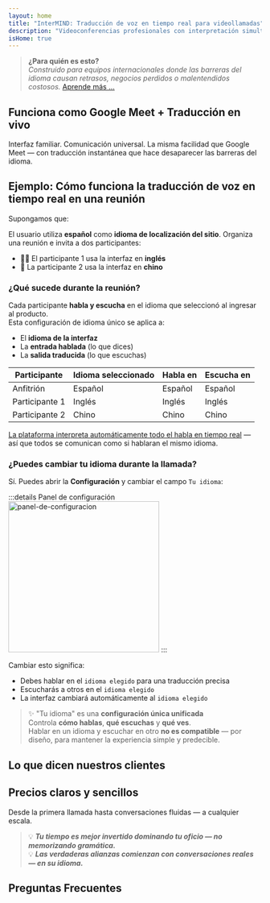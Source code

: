 ```yaml
---
layout: home
title: "InterMIND: Traducción de voz en tiempo real para videollamadas"
description: "Videoconferencias profesionales con interpretación simultánea en más de 19 idiomas. Traducción impulsada por IA que captura tono, intención y contexto. Reúnete globalmente, comunícate naturalmente."
isHome: true
---
```


<!-- <HeroSection title="Reúnete en **Cualquier** Idioma" :typingSpeed="10" text="Traducción de voz en vivo en videollamadas. Comprensión instantánea, sin barreras."> -->

<HeroSection title="Entiende **Cualquier** Idioma" :typingSpeed="20" text="Interpretación simultánea durante videorreuniones. Rompe las barreras del idioma al instante.">
<NavButton buttonLabel="Ver demo" buttonClass="brand" to="/#HowItWorks" eventName="watch_demo" />
<NavButton buttonLabel="Asistente" buttonClass="alt" to="/chat" eventName="chat_assistant" />
</HeroSection>

<span id="1"></span>
<FeatureBlock
    :card="{
      title: 'Traducción ≠ Comprensión. Esto es lo que sigue.',
      details: 'Sin importar el idioma, tu voz es escuchada — y entendida — como si compartieras la misma lengua.',
      items: [
        '✧ Naturalmente, en [tiempo real](./product/overview/how-it-works), y sin subtítulos o retrasos.',
        '✧ La interpretación impulsada por IA captura tono, intención y terminología específica de la industria.',
      ],
      link: './product/overview/what-is-intermind',
      src: {
        light: '/media-kit/animals-cartoon-3-2.png',
        dark: '/1d.png',
      },
      inversion: false,
    }"
  />

<span id="2"></span>
<FeatureBlock
    :card="{
      title: 'La mente dentro de tus reuniones',
      details: 'InterMIND convierte cada llamada multilingüe en conocimiento claro y consultable.',
      items: [
        '✧ **Pregunta cualquier cosa** — la IA encuentra respuestas **en todas tus reuniones**.',
        '✧ Extrae automáticamente tareas, responsables y fechas límite.',
        '✧ Resume puntos clave en cualquier idioma — al instante.',
      ],
      link: './product/overview/how-it-works#🧩-deep-memory-deep-understanding',
      src: {
        light: '/2l.png',
        dark: '/2d.png',
      },
      inversion: true,
    }"
  />

<span id="3"></span>
<FeatureBlock
    :card="{
      title: 'Construido para reuniones serias — no solo para hablar',
      details: 'InterMIND es una [plataforma de videorreuniones de nivel profesional](./product/overview/video-meeting-platform), no un complemento ligero o plugin.',
      items: [
        '✧ Resolución 1080p, supresión inteligente de ruido, programación, moderación, compartir pantalla, grabación, subtitulado, chat de participantes e integración de calendario — todo integrado, **listo para usar**.',
      ],
      link: './product/overview/video-meeting-platform',
      src: {
        light: '/3l.mp4',
        dark: '/3d.mp4',
      },
      inversion: false,
    }"
  />

<span id="4"></span>
<FeatureBlock
    :card="{
      title: 'Privacidad donde importa',
      details: 'InterMIND está construido para conversaciones críticas de confianza — donde la privacidad y el control importan más.',
      items: ['✧ [Zonas de privacidad](./product/overview/privacy-architecture) — UE, EE.UU., Sudeste Asiático', '✧ **Cero entrenamiento de datos**. Sin acceso de terceros.'],
      link: './product/overview/privacy-architecture',
      src: {
        light: '/4l.png',
        dark: '/4d.png',
      },
      inversion: true,
    }"
  />

> **¿Para quién es esto?**  
> _Construido para equipos internacionales donde las barreras del idioma causan retrasos, negocios perdidos o malentendidos costosos._ [Aprende más ...](./product/overview/markets)

<span id="HowItWorks"></span>

## Funciona como Google Meet + Traducción en vivo

Interfaz familiar. Comunicación universal. La misma facilidad que Google Meet — con traducción instantánea que hace desaparecer las barreras del idioma.

<FeatureCards
    :features="[
      {
        title: 'Regístrate gratis',
        details: 'Elige tu idioma y [crea una cuenta](#Pricing).',
        icon: {
          light: '/signUp.png',
          dark: '/signUp.png',
        },
      },
      {
        title: 'Inicia una reunión',
        details: 'Crea al instante o programa con anticipación.',
        icon: {
          light: '/start.png',
          dark: '/start.png',
        },
      },
      {
        title: 'Únete a la reunión',
        details: 'Haz clic en el enlace, ingresa tu nombre, únete al instante.',
        icon: {
          light: '/join.png',
          dark: '/join.png',
        },
      },
      {
        title: 'Habla tu idioma',
        details: 'Todos hablan y escuchan en su propio idioma.',
        icon: {
          light: '/meeting.png',
          dark: '/meeting.png',
        },
      },
    ]"
  />

<!-- <br> -->

<span id="VideoDemo"></span>
<VideoPlayer src="/promo/demo-en-mx.mp4" />

<span id="Example"></span>

## Ejemplo: Cómo funciona la traducción de voz en tiempo real en una reunión

Supongamos que:

El usuario utiliza **español** como **idioma de localización del sitio**. Organiza una reunión e invita a dos participantes:

- 🧑‍💼 El participante 1 usa la interfaz en **inglés**
- 👩 La participante 2 usa la interfaz en **chino**

### ¿Qué sucede durante la reunión?

Cada participante **habla y escucha** en el idioma que seleccionó al ingresar al producto.  
Esta configuración de idioma único se aplica a:

- El **idioma de la interfaz**
- La **entrada hablada** (lo que dices)
- La **salida traducida** (lo que escuchas)

| Participante  | Idioma seleccionado | Habla en  | Escucha en |
| ------------- | ------------------- | --------- | ---------- |
| Anfitrión     | Español             | Español   | Español    |
| Participante 1| Inglés              | Inglés    | Inglés     |
| Participante 2| Chino               | Chino     | Chino      |

[La plataforma interpreta automáticamente todo el habla en tiempo real](./product/overview/how-it-works) — así que todos se comunican como si hablaran el mismo idioma.

### ¿Puedes cambiar tu idioma durante la llamada?

Sí. Puedes abrir la **Configuración** y cambiar el campo `Tu idioma`:

:::details Panel de configuración
<img src="/settings.png" alt="panel-de-configuracion" width="300px" />
:::

Cambiar esto significa:

- Debes hablar en el `idioma elegido` para una traducción precisa
- Escucharás a otros en el `idioma elegido`
- La interfaz cambiará automáticamente al `idioma elegido`

> ✨ "Tu idioma" es una **configuración única unificada**  
> Controla **cómo hablas**, **qué escuchas** y **qué ves**.  
> Hablar en un idioma y escuchar en otro **no es compatible** — por diseño, para mantener la experiencia simple y predecible.

<span id="Testimonials"></span>

## Lo que dicen nuestros clientes

<AutoScrollTestimonials testimonialsUrl="/testimonials.json"/>

<span id="Pricing"></span>

## Precios claros y sencillos

Desde la primera llamada hasta conversaciones fluidas — a cualquier escala.

<PricingPlans
    :plans="[
      {
        title: '**Básico** &nbsp 1 usuario',
        price: '**Gratis**',
        details: 'no se requiere tarjeta de crédito',
        items: [
          '**25** reuniones',
          '**100** participantes en videollamadas [💬](#3)',
          '**30** GB de almacenamiento compartido por usuario',
          'Buscar en todas tus reuniones [💬](#2)',
          'Interpretación simultánea [💬](#1)',
        ],
      },
      {
        title: '**Pro**  &nbsp 1-99 usuarios',
        price: '**$20** /mes/usuario, facturado anualmente',
        details: 'o $25 facturado mensualmente',
        items: [
          '**Ilimitadas** reuniones',
          '**150** participantes en videollamadas [💬](#3)',
          '**2** TB de almacenamiento compartido por usuario',
          'Buscar en todas tus reuniones [💬](#2)',
          'Interpretación simultánea [💬](#1)',
        ],
      },
      {
        title: '**Empresarial** &nbsp 100+ usuarios',
        price: '**Precio personalizado**',
        details: 'Diseñado para la privacidad',
        items: [
          '**Ilimitadas** reuniones',
          '**500** participantes en videollamadas [💬](#3)',
          '**5** TB de almacenamiento compartido por usuario',
          'Buscar en todas tus reuniones [💬](#2)',
          'Interpretación simultánea [💬](#1)',
          '**Zonas de privacidad** [💬](#4)',
        ],
      },
    ]">

<AuthButton text="Comenzar" button-class="brand" event-name="get_started_attempt"/>
<AuthButton text="Comprar ahora" mode="checkout" eventName="buy_now_attempt" />
<ContactForm buttonText="Hablar con nuestro equipo" buttonClass="alt" />
</PricingPlans>

> 💡 **_Tu tiempo es mejor invertido dominando tu oficio — no memorizando gramática._**  
> 💡 **_Las verdaderas alianzas comienzan con conversaciones reales — en su idioma._**

## Preguntas Frecuentes

<span id="FAQ"></span>

<AccordionGroup
    :items="[
      {
        q: '¿Qué idiomas admite InterMind para interpretación?',
        a: 'InterMind admite **interpretación en tiempo real** en los siguientes 19 idiomas:<br><br>- العربية (ar) – Árabe<br>- Čeština (cs) – Checo<br>- Deutsch (de) – Alemán<br>- English (en) – Inglés<br>- Español (es) – Español<br>- Français (fr) – Francés<br>- हिन्दी (hi) – Hindi<br>- Magyar (hu) – Húngaro<br>- Italiano (it) – Italiano<br>- 日本語 (ja) – Japonés<br>- 한국어 (ko) – Coreano<br>- Nederlands (nl) – Holandés<br>- Polski (pl) – Polaco<br>- Português (pt) – Portugués<br>- Русский (ru) – Ruso<br>- Türkçe (tr) – Turco<br>- 中文 (zh) – Chino<br><br>Continuamente expandimos esta lista — se agregan nuevos idiomas con cada versión principal.',
      },
      {
        q: '¿Qué es un usuario con licencia y qué es un participante?',
        a: 'Un *usuario con licencia* tiene una licencia de reunión gratuita o de pago y puede programar reuniones dentro de los límites de su plan. Los *participantes* son invitados — **no necesitan una cuenta o licencia** para unirse y pueden conectarse desde cualquier dispositivo **gratis**.',
      },
      {
        q: '¿Cuántas personas pueden usar una licencia de InterMind?',
        a: 'Cada *usuario con licencia* puede organizar **reuniones ilimitadas**. Si varios miembros del equipo necesitan organizar reuniones simultáneamente, cada uno necesitará su propia licencia.',
      },
      {
        q: '¿Cuál es la duración máxima de una reunión?',
        a: 'Las reuniones pueden durar hasta **24 horas** en todos los planes.',
      },
      {
        q: '¿Hay un límite en el número de reuniones que puedo organizar?',
        a: 'El plan *Básico Gratuito* incluye **25 reuniones gratuitas**. Los planes *Pro* y *Business* ofrecen reuniones ilimitadas con más participantes y control.',
      },
      {
        q: '¿Cómo garantiza InterMind la privacidad y seguridad de los datos?',
        a: 'InterMind es **privado por diseño**. Todos los datos se procesan y almacenan dentro de tu **Zona de Privacidad** seleccionada — _UE_, _EE.UU._, o _Asia_. Cumplimos con [**GDPR**](https://gdpr.eu), [**CCPA**](https://oag.ca.gov/privacy/ccpa), y UAE PDPL, y **nunca usamos tu contenido** para entrenamiento o acceso de terceros. El control avanzado de [Zona de Privacidad](./product/overview/privacy-architecture) está disponible en el plan **Business**.',
      },
      {
        q: '¿Puedo probar InterMind antes de comprar un plan?',
        a: 'Absolutamente. El plan *Básico Gratuito* te da acceso completo a las funciones principales con **25 reuniones gratuitas** — incluyendo **interpretación simultánea** y **búsqueda de reuniones**. No se requiere tarjeta de crédito. Actualiza en cualquier momento.',
      },
      {
        q: '¿Qué pasa si necesito ayuda o soporte?',
        a: 'El soporte está disponible a través de nuestro [centro de ayuda](./resources/help). Los usuarios *Business* obtienen **soporte prioritario** con un contacto dedicado.',
      },
      {
        q: '¿Cómo administro mi suscripción (actualizar, degradar o cancelar)?',
        a: 'Puedes cambiar tu plan en cualquier momento a través de la **configuración de tu cuenta**. Los cambios toman efecto **inmediatamente**. Para cancelaciones, los *planes mensuales* se cancelan al final del ciclo de facturación. Los *planes anuales* pueden cancelarse para un **reembolso prorrateado**.',
      },
      {
        q: '¿Puedo usar InterMind para webinars o eventos grandes?',
        a: 'Sí. Los planes *Pro* y *Business* son ideales para **reuniones grandes y webinars** — con soporte para hasta **500 participantes** en *Business*.',
      },
    ]"/>

<HomeFooter
    :columns="[
      {
        title: 'PRODUCTO',
        links: [
          { text: 'Descripción general', link: './product/overview/what-is-intermind' },
          { text: 'Primeros pasos', link: './product/guide/getting-started' },
          { text: 'Testimonios', link: '#Testimonials' },
          { text: 'Precios', link: '#Pricing' },
        ],
      },
      {
        title: 'SOPORTE',
        links: [
          { text: 'Obtener soporte', link: './resources/help' },
          { text: 'FAQ', link: '#FAQ' },
          { text: 'Política de privacidad', link: './resources/company/Privacy-Policy' },
          { text: 'Guía legal de IA', link: './resources/company/Legal-Regulations-for-AI-Services' },
          { text: 'Estado del servicio', link: 'https://status.mind.com/' },
          // { text: 'Privacy Settings', link: '#' },
        ],
      },
      {
        title: 'RECURSOS',
        links: [
          { text: 'Blog', link: './blog/' },
          { text: 'Recursos de marca', link: './resources/media-kit' },
          { text: 'Documentos de API de IA / LLM', link: 'https://mind.com/llms-full.txt' },
        ],
      },
      {
        title: 'EMPRESA',
        links: [
          { text: 'Acerca de', link: './resources/company/about' },
          { text: 'Equipo', link: './resources/company/team' },
          { text: 'Carreras', link: './resources/company/careers' },
          { text: 'Contactos', link: './resources/company/contacts' },
        ],
      },
    ]"/>